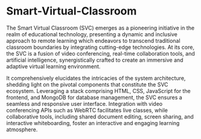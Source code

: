 # Smart-Virtual-Classroom
The Smart Virtual Classroom (SVC) emerges as a pioneering initiative in the realm of educational technology, presenting a dynamic and inclusive approach to remote learning which endeavors to transcend traditional classroom boundaries by integrating cutting-edge technologies. At its core, the SVC is a fusion of video conferencing, real-time collaboration tools, and artificial intelligence, synergistically crafted to create an immersive and adaptive virtual learning environment.

It comprehensively elucidates the intricacies of the system architecture, shedding light on the pivotal components that constitute the SVC ecosystem. Leveraging a stack comprising HTML, CSS, JavaScript for the frontend, and MongoDB for database management, the SVC ensures a seamless and responsive user interface. Integration with video conferencing APIs such as WebRTC facilitates live classes, while collaborative tools, including shared document editing, screen sharing, and interactive whiteboarding, foster an interactive and engaging learning atmosphere.
